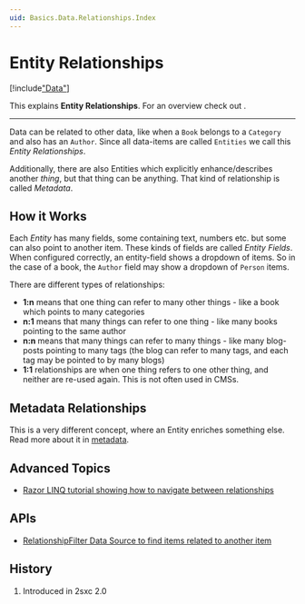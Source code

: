 ```yaml
---
uid: Basics.Data.Relationships.Index
---
```

# Entity Relationships

[!include["Data"](../_shared-entities.md)]

This explains **Entity Relationships**. For an overview check out [](xref:Basics.Data.Index).

---

Data can be related to other data, like when a `Book` belongs to a `Category` and also has an `Author`. Since all data-items are called `Entities` we call this _Entity Relationships_. 

Additionally, there are also Entities which explicitly enhance/describes another _thing_, but that thing can be anything. That kind of relationship is called _Metadata_.

## How it Works

Each _Entity_ has many fields, some containing text, numbers etc. but some can also point to another item. These kinds of fields are called _Entity Fields_. When configured correctly, an entity-field shows a dropdown of items. So in the case of a book, the `Author` field may show a dropdown of `Person` items.

There are different types of relationships: 

* **1:n** means that one thing can refer to many other things - like a book which points to many categories
* **n:1** means that many things can refer to one thing - like many books pointing to the same author
* **n:n** means that many things can refer to many things - like many blog-posts pointing to many tags (the blog can refer to many tags, and each tag may be pointed to by many blogs)
* **1:1** relationships are when one thing refers to one other thing, and neither are re-used again. This is not often used in CMSs.

## Metadata Relationships

This is a very different concept, where an Entity enriches something else. Read more about it in [metadata](xref:Basics.Data.Metadata.Index).

## Advanced Topics

* [Razor LINQ tutorial showing how to navigate between relationships](https://2sxc.org/dnn-tutorials/en/razor/linq/home)

## APIs

* [RelationshipFilter Data Source to find items related to another item](xref:ToSic.Eav.DataSources.RelationshipFilter)

## History

1. Introduced in 2sxc 2.0
